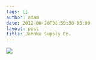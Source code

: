 ```yaml
---
tags: []
author: adam
date: 2012-08-28T08:59:38-05:00
layout: post
title: Jahnke Supply Co.
---
```


![](/media/m9h0beibbN1qga9s2o1_1280.jpg)
